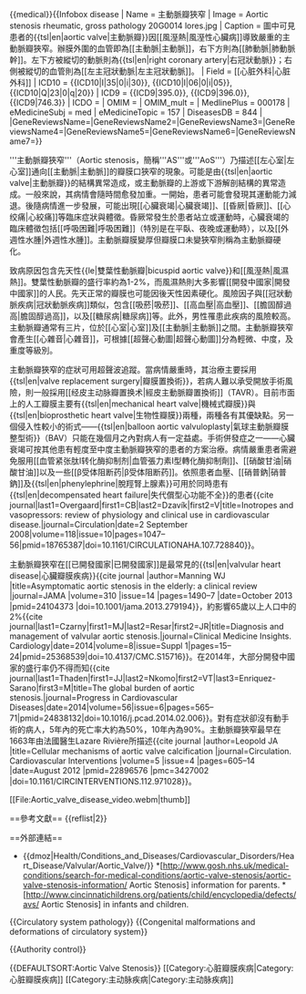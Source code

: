 {{medical}}{{Infobox disease 
|  Name           = 主動脈瓣狹窄 
| Image           = Aortic stenosis rheumatic, gross pathology 20G0014 lores.jpg 
| Caption         = 圖中可見患者的{{tsl|en|aortic valve|主動脈瓣}}因[[風溼熱|風溼性心臟病]]導致嚴重的主動脈瓣狹窄。辦膜外圍的血管即為[[主動脈|主動脈]]，右下方則為[[肺動脈|肺動脈幹]]。左下方被縱切的動脈則為{{tsl|en|right coronary artery|右冠狀動脈}}；右側被縱切的血管則為[[左主冠狀動脈|左主冠狀動脈]]。 
| Field           = [[心脏外科|心脏外科]]
|  ICD10          = {{ICD10|I|35|0|i|30}}, {{ICD10|I|06|0|i|05}}, {{ICD10|Q|23|0|q|20}} 
|  ICD9           = {{ICD9|395.0}}, {{ICD9|396.0}}, {{ICD9|746.3}} 
|  ICDO           = 
|  OMIM           = 
|  OMIM_mult      = 
|  MedlinePlus    = 000178 
|  eMedicineSubj  = med 
|  eMedicineTopic = 157 
|  DiseasesDB     = 844 |
|GeneReviewsName=|GeneReviewsName2=|GeneReviewsName3=|GeneReviewsName4=|GeneReviewsName5=|GeneReviewsName6=|GeneReviewsName7=}}
<!-- Definition and symptoms -->
'''主動脈瓣狹窄'''（Aortic stenosis，簡稱'''AS'''或'''AoS'''）乃描述[[左心室|左心室]]通向[[主動脈|主動脈]]的瓣膜口狹窄的現象<!-- <ref name=Cz2014/> -->。可能是由{{tsl|en|aortic valve|主動脈瓣}}的結構異常造成，或主動脈瓣的上游或下游解剖結構的異常造成<!-- <ref name=Cz2014/> -->。一般來說，其病情會隨時間愈發加重<!-- <ref name=Cz2014/> -->。一開始，患者可能會發現其運動能力減退<!-- <ref name=Cz2014/> -->。後隨病情進一步發展，可能出現[[心臟衰竭|心臟衰竭]]、[[昏厥|昏厥]]、[[心绞痛|心絞痛]]等臨床症狀與體徵。昏厥常發生於患者站立或運動時，心臟衰竭的臨床體徵包括[[呼吸困難|呼吸困難]]（特別是在平臥、夜晚或運動時），以及[[外週性水腫|外週性水腫]]<!-- <ref name=Cz2014/> -->。主動脈瓣膜變厚但瓣膜口未變狹窄則稱為主動脈瓣硬化<ref name=Cz2014/>。

<!-- Cause and diagnosis-->
致病原因包含先天性{{le|雙葉性動脈瓣|bicuspid aortic valve}}和[[風溼熱|風濕熱]]<!-- <ref name=Cz2014/> -->。雙葉性動脈瓣的盛行率約為1-2%，而風濕熱則大多影響[[開發中國家|開發中國家]]的人民<!-- <ref name=Cz2014/> -->。先天正常的瓣膜也可能因後天性因素硬化<!-- <ref name=Cz2014/> -->。風險因子與[[冠狀動脈疾病|冠狀動脈疾病]]類似，包含[[吸菸|吸菸]]、[[高血壓|高血壓]]、[[膽固醇過高|膽固醇過高]]，以及[[糖尿病|糖尿病]]等<!-- <ref name=Cz2014/> -->。此外，男性罹患此疾病的風險較高。主動脈瓣通常有三片，位於[[心室|心室]]及[[主動脈|主動脈]]之間<!-- <ref name=Cz2014/> -->。主動脈瓣狹窄會產生[[心雜音|心雜音]]<!-- <ref name=Cz2014/> -->，可根據[[超聲心動圖|超聲心動圖]]分為輕微、中度，及重度等級別<ref name=Cz2014/>。

<!-- Treatment -->
主動脈瓣狹窄的症狀可用超聲波追蹤<!-- <ref name=Cz2014/> -->。當病情嚴重時，其治療主要採用{{tsl|en|valve replacement surgery|瓣膜置換術}}，若病人難以承受開放手術風險，則一般採用[[经皮主动脉瓣置换术|經皮主動脈瓣置換術]]（TAVR）<!-- <ref name=Cz2014/> -->。目前市面上的人工瓣膜主要有{{tsl|en|mechanical heart valve|機械式瓣膜}}與{{tsl|en|bioprosthetic heart valve|生物性瓣膜}}兩種，兩種各有其優缺點<!-- <ref name=Cz2014/> -->。另一個侵入性較小的術式——{{tsl|en|balloon aortic valvuloplasty|氣球主動脈瓣膜整型術}}（BAV）只能在幾個月之內對病人有一定益處。手術併發症之一——心臟衰竭可按其他患有輕度至中度主動脈瓣狹窄的患者的方案治療<!-- <ref name=Cz2014/> -->。病情嚴重患者需避免服用[[血管紧张肽I转化酶抑制剂|血管張力素I型轉化酶抑制劑]]、[[硝酸甘油|硝酸甘油]]以及一些[[β受体阻断药|β受体阻断药]]<ref name=Cz2014/>。依照患者血壓、[[硝普鈉|硝普鈉]]及{{tsl|en|phenylephrine|脫羥腎上腺素}}可用於同時患有{{tsl|en|decompensated heart failure|失代償型心功能不全}}的患者<ref name=Cz2014/><ref name=Over2008>{{cite journal|last1=Overgaard|first1=CB|last2=Dzavík|first2=V|title=Inotropes and vasopressors: review of physiology and clinical use in cardiovascular disease.|journal=Circulation|date=2 September 2008|volume=118|issue=10|pages=1047–56|pmid=18765387|doi=10.1161/CIRCULATIONAHA.107.728840}}</ref>。

<!-- Epidemiology, prognosis and history -->
主動脈瓣狹窄在[[已開發國家|已開發國家]]是最常見的{{tsl|en|valvular heart disease|心臟瓣膜疾病}}<ref name="Asymptomatic">{{cite journal |author=Manning WJ |title=Asymptomatic aortic stenosis in the elderly: a clinical review |journal=JAMA |volume=310 |issue=14 |pages=1490–7 |date=October 2013  |pmid=24104373 |doi=10.1001/jama.2013.279194}}</ref>，約影響65歲以上人口中的2%<ref name=Cz2014>{{cite journal|last1=Czarny|first1=MJ|last2=Resar|first2=JR|title=Diagnosis and management of valvular aortic stenosis.|journal=Clinical Medicine Insights. Cardiology|date=2014|volume=8|issue=Suppl 1|pages=15–24|pmid=25368539|doi=10.4137/CMC.S15716}}</ref>。在2014年，大部分開發中國家的盛行率仍不得而知<ref>{{cite journal|last1=Thaden|first1=JJ|last2=Nkomo|first2=VT|last3=Enriquez-Sarano|first3=M|title=The global burden of aortic stenosis.|journal=Progress in Cardiovascular Diseases|date=2014|volume=56|issue=6|pages=565–71|pmid=24838132|doi=10.1016/j.pcad.2014.02.006}}</ref>。對有症狀卻沒有動手術的病人，5年內的死亡率大約為50%，10年內為90%<ref name=Cz2014/>。主動脈瓣狹窄最早在1663年由法國醫生Lazare Rivière所描述<ref name="Cellular">{{cite journal |author=Leopold JA |title=Cellular mechanisms of aortic valve calcification |journal=Circulation. Cardiovascular Interventions |volume=5 |issue=4 |pages=605–14 |date=August 2012  |pmid=22896576 |pmc=3427002 |doi=10.1161/CIRCINTERVENTIONS.112.971028}}</ref>。

[[File:Aortic_valve_disease_video.webm|thumb]]

==參考文獻==
{{reflist|2}}

==外部連結==
* {{dmoz|Health/Conditions_and_Diseases/Cardiovascular_Disorders/Heart_Disease/Valvular/Aortic_Valve/}}
*[http://www.gosh.nhs.uk/medical-conditions/search-for-medical-conditions/aortic-valve-stenosis/aortic-valve-stenosis-information/ Aortic Stenosis] information for parents.
*[http://www.cincinnatichildrens.org/patients/child/encyclopedia/defects/avs/ Aortic Stenosis] in infants and children.

{{Circulatory system pathology}}
{{Congenital malformations and deformations of circulatory system}}

{{Authority control}}

{{DEFAULTSORT:Aortic Valve Stenosis}}
[[Category:心脏瓣膜疾病|Category:心脏瓣膜疾病]]
[[Category:主动脉疾病|Category:主动脉疾病]]